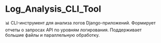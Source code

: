 # Log_Analysis_CLI_Tool
📊 CLI-инструмент для анализа логов Django-приложений. Формирует отчеты о запросах API по уровням логирования. Поддерживает большие файлы и параллельную обработку.
